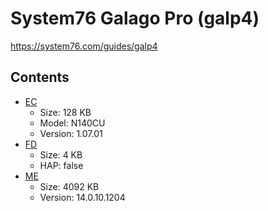 # System76 Galago Pro (galp4)

https://system76.com/guides/galp4

## Contents

- [EC](./ec.rom)
  - Size: 128 KB
  - Model: N140CU
  - Version: 1.07.01
- [FD](./fd.rom)
  - Size: 4 KB
  - HAP: false
- [ME](./me.rom)
  - Size: 4092 KB
  - Version: 14.0.10.1204
